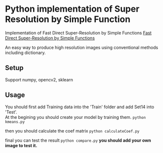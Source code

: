 # Python implementation of Super Resolution by Simple Function
Implementation of Fast Direct Super-Resolution by Simple Functions [Fast Direct Super-Resolution by Simple Functions](http://ieeexplore.ieee.org/stamp/stamp.jsp?tp=&arnumber=6751179)

An easy way to produce high resolution images using conventional methods including dictionary.

## Setup
Support numpy, opencv2, sklearn

## Usage
You should first add Training data into the 'Train' folder and add Set14 into 'Test'.  
At the begining you should create your model by training them. 
`python kmeans.py`

then you should calculate the coef matrix
`python calculateCoef.py`

final you can test the result
`python compare.py`
**you should add your own image to test it.**